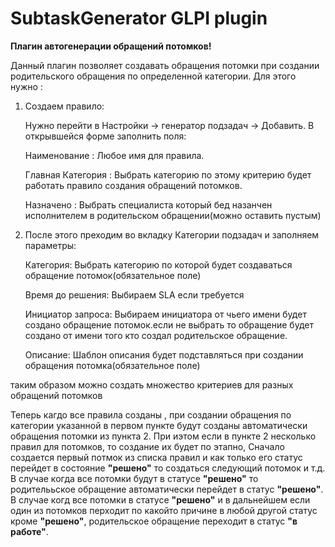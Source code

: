 # SubtaskGenerator GLPI plugin
**Плагин автогенерации обращений потомков!**

Данный плагин позволяет создавать обращения потомки при создании родительского обращения по определенной категории.
Для этого нужно :
1) Создаем правило:

    Нужно перейти в Настройки -> генератор подзадач -> Добавить. В открывшейся форме заполнить поля:

      Наименование : Любое имя для правила.

      Главная Категория : Выбрать категорию по  этому критерию будет работать правило создания обращений потомков.

      Назначено : Выбрать специалиста который бед назанчен исполнителем в родительском обращении(можно оставить пустым)


2) После этого преходим во вкладку Категории подзадач и заполняем параметры:

    Категория: Выбрать категорию по которой будет создаваться обращение потомок(обязательное поле)

    Время до решения: Выбираем SLA если требуется

    Инициатор запроса: Выбираем инициатора от чьего имени будет создано обращение потомок.если не выбрать то обращение будет создано от имени того кто создал родительское обращение.

    Описание: Шаблон описания будет подставляться при создании обращения потомка(обязательное поле)

 таким образом можно  создать множество критериев для разных обращений потомков


Теперь кагдо все правила созданы , при создании обращения по категории указанной в первом пункте будут созданы автоматически обращения потомки из пункта 2. При иэтом если в пункте 2 несколько правил для потомков, то создание их будет по этапно,
Сначало создается первый потмок из списка правил и как только его статус перейдет в состояние **"решено"** то создаться следующий потомок и т.д.
В случае когда все потомки будут в статусе **"решено"** то родителььское обращение автоматически перейдет в статус **"решено"**.
В случае когд все потомки в статусе **"решено"** и  в дальнейшем если один из потомков перходит по какойто причине в любой другой статус кроме **"решено"**, родительское обращение переходит в статус **"в работе"**.

